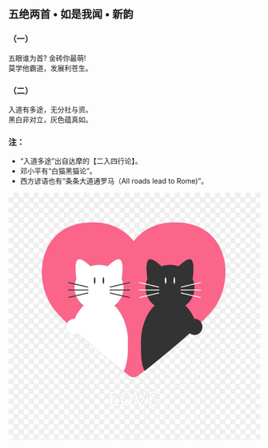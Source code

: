 ## 五绝两首 • 如是我闻 • 新韵
### （一）
五眼谁为首? 金砖你最萌!\
莫学他霸道，发展利苍生。

### （二）
入道有多途，无分社与资。\
黑白非对立，灰色蕴真如。

### 注：
- “入道多途”出自达摩的【二入四行论】。
- 邓小平有“白猫黑猫论”。
- 西方谚语也有“条条大道通罗马（All roads lead to Rome)”。

![](01.jpg)
